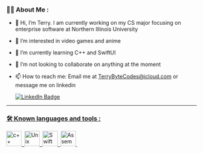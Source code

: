 ### :man_technologist: About Me :
- 👋 Hi, I’m Terry. I am currently working on my CS major focusing on enterprise software at Northern Illinois University
- 👀 I’m interested in video games and anime
- 🌱 I’m currently learning C++ and SwiftUI 
- 💞️ I’m not looking to collaborate on anything at the moment
- 📫 How to reach me: Email me at TerryByteCodes@icloud.com or message me on linkedin

  <div id="badges">
    <a href="https://www.linkedin.com/in/terry-kucala-652683227/">
      <img src="https://img.shields.io/badge/LinkedIn-blue?style=for-the-badge&logo=linkedin&logoColor=white" alt="LinkedIn Badge"/>
  </div>
  
---
  
### :hammer_and_wrench: Known languages and tools :
<div>
  <img src="https://cdn-icons-png.flaticon.com/512/6132/6132222.png" title="c++" alt="c++" width="40" height="40"/>&nbsp;
  <img src="https://1000logos.net/wp-content/uploads/2017/03/LINUX-LOGO.png" title="Unix" alt="Unix" width="40" height="40"/>&nbsp;
  <img src="https://images.squarespace-cdn.com/content/v1/558def25e4b0fc259f066636/1533603429394-T8E8IQCL03OEREG2ZQMN/Swift_logo.png?format=1000w)" title="Swift"        alt="Swift" width="40" height="40"/>&nbsp;
  <img src="https://user-images.githubusercontent.com/103866722/177873824-ac727cae-29d5-406d-87de-93bb2bf21f02.png" title="Assembly" alt="Assembly" width="40" height="40"/>&nbsp;
<div>
<!---
z1943275/z1943275 is a ✨ special ✨ repository because its `README.md` (this file) appears on your GitHub profile.
You can click the Preview link to take a look at your changes.
--->
